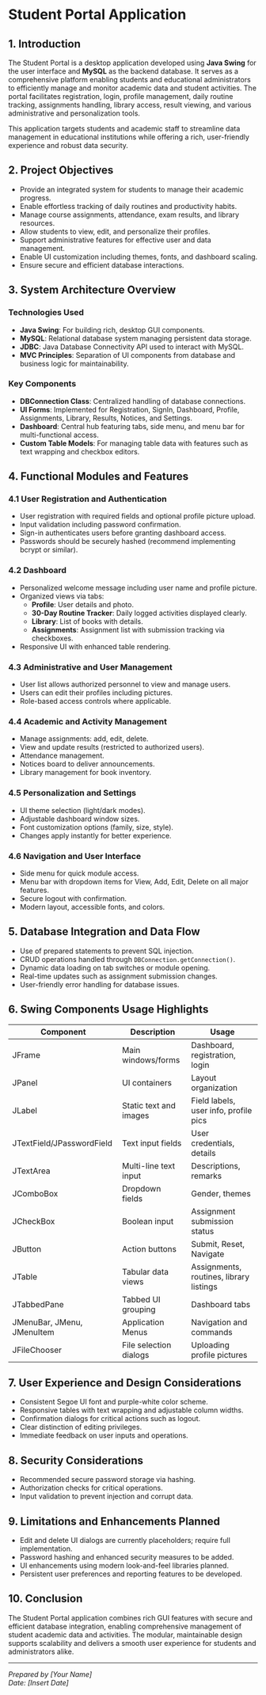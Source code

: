 # Student Portal Application

## 1. Introduction

The Student Portal is a desktop application developed using **Java Swing** for the user interface and **MySQL** as the backend database. It serves as a comprehensive platform enabling students and educational administrators to efficiently manage and monitor academic data and student activities. The portal facilitates registration, login, profile management, daily routine tracking, assignments handling, library access, result viewing, and various administrative and personalization tools.

This application targets students and academic staff to streamline data management in educational institutions while offering a rich, user-friendly experience and robust data security.

## 2. Project Objectives

- Provide an integrated system for students to manage their academic progress.
- Enable effortless tracking of daily routines and productivity habits.
- Manage course assignments, attendance, exam results, and library resources.
- Allow students to view, edit, and personalize their profiles.
- Support administrative features for effective user and data management.
- Enable UI customization including themes, fonts, and dashboard scaling.
- Ensure secure and efficient database interactions.

## 3. System Architecture Overview

### Technologies Used

- **Java Swing**: For building rich, desktop GUI components.
- **MySQL**: Relational database system managing persistent data storage.
- **JDBC**: Java Database Connectivity API used to interact with MySQL.
- **MVC Principles**: Separation of UI components from database and business logic for maintainability.

### Key Components

- **DBConnection Class**: Centralized handling of database connections.
- **UI Forms**: Implemented for Registration, SignIn, Dashboard, Profile, Assignments, Library, Results, Notices, and Settings.
- **Dashboard**: Central hub featuring tabs, side menu, and menu bar for multi-functional access.
- **Custom Table Models**: For managing table data with features such as text wrapping and checkbox editors.

## 4. Functional Modules and Features

### 4.1 User Registration and Authentication

- User registration with required fields and optional profile picture upload.
- Input validation including password confirmation.
- Sign-in authenticates users before granting dashboard access.
- Passwords should be securely hashed (recommend implementing bcrypt or similar).

### 4.2 Dashboard

- Personalized welcome message including user name and profile picture.
- Organized views via tabs:
  - **Profile**: User details and photo.
  - **30-Day Routine Tracker**: Daily logged activities displayed clearly.
  - **Library**: List of books with details.
  - **Assignments**: Assignment list with submission tracking via checkboxes.
- Responsive UI with enhanced table rendering.

### 4.3 Administrative and User Management

- User list allows authorized personnel to view and manage users.
- Users can edit their profiles including pictures.
- Role-based access controls where applicable.

### 4.4 Academic and Activity Management

- Manage assignments: add, edit, delete.
- View and update results (restricted to authorized users).
- Attendance management.
- Notices board to deliver announcements.
- Library management for book inventory.

### 4.5 Personalization and Settings

- UI theme selection (light/dark modes).
- Adjustable dashboard window sizes.
- Font customization options (family, size, style).
- Changes apply instantly for better experience.

### 4.6 Navigation and User Interface

- Side menu for quick module access.
- Menu bar with dropdown items for View, Add, Edit, Delete on all major features.
- Secure logout with confirmation.
- Modern layout, accessible fonts, and colors.

## 5. Database Integration and Data Flow

- Use of prepared statements to prevent SQL injection.
- CRUD operations handled through `DBConnection.getConnection()`.
- Dynamic data loading on tab switches or module opening.
- Real-time updates such as assignment submission changes.
- User-friendly error handling for database issues.

## 6. Swing Components Usage Highlights

| Component           | Description                            | Usage                                   |
|---------------------|--------------------------------------|-----------------------------------------|
| JFrame              | Main windows/forms                   | Dashboard, registration, login          |
| JPanel              | UI containers                       | Layout organization                      |
| JLabel              | Static text and images              | Field labels, user info, profile pics   |
| JTextField/JPasswordField | Text input fields                | User credentials, details                |
| JTextArea           | Multi-line text input               | Descriptions, remarks                    |
| JComboBox           | Dropdown fields                    | Gender, themes                          |
| JCheckBox           | Boolean input                     | Assignment submission status             |
| JButton             | Action buttons                    | Submit, Reset, Navigate                  |
| JTable              | Tabular data views                 | Assignments, routines, library listings  |
| JTabbedPane         | Tabbed UI grouping                 | Dashboard tabs                          |
| JMenuBar, JMenu, JMenuItem | Application Menus            | Navigation and commands                  |
| JFileChooser         | File selection dialogs             | Uploading profile pictures               |

## 7. User Experience and Design Considerations

- Consistent Segoe UI font and purple-white color scheme.
- Responsive tables with text wrapping and adjustable column widths.
- Confirmation dialogs for critical actions such as logout.
- Clear distinction of editing privileges.
- Immediate feedback on user inputs and operations.

## 8. Security Considerations

- Recommended secure password storage via hashing.
- Authorization checks for critical operations.
- Input validation to prevent injection and corrupt data.

## 9. Limitations and Enhancements Planned

- Edit and delete UI dialogs are currently placeholders; require full implementation.
- Password hashing and enhanced security measures to be added.
- UI enhancements using modern look-and-feel libraries planned.
- Persistent user preferences and reporting features to be developed.

## 10. Conclusion

The Student Portal application combines rich GUI features with secure and efficient database integration, enabling comprehensive management of student academic data and activities. The modular, maintainable design supports scalability and delivers a smooth user experience for students and administrators alike.

---

*Prepared by [Your Name]*  
*Date: [Insert Date]*

